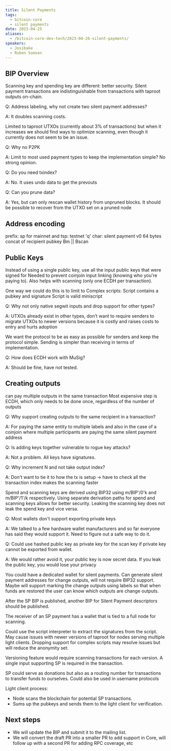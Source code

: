```yaml
---
title: Silent Payments
tags:
  - bitcoin-core
  - silent payments
date: 2023-04-25
aliases:
  - /bitcoin-core-dev-tech/2023-04-26-silent-payments/
speakers:
  - Josibake
  - Ruben Somsen
---
```

## BIP Overview

Scanning key and spending key are different: better security.
Silent payment transactions are indistinguishable from transactions with taproot outputs on-chain.

Q: Address labeling, why not create two silent payment addresses?

A: It doubles scanning costs.

Limited to taproot UTXOs (currently about 3% of transactions) but when it increases we should find ways to optimize scanning, even though it currently does not seem to be an issue.

Q: Why no P2PK

A: Limit to most used payment types to keep the implementation simple? No strong opinion.

Q: Do you need txindex?

A: No. It uses undo data to get the prevouts

Q: Can you prune data?

A: Yes, but can only rescan wallet history from unpruned blocks. It should be possible to recover from the UTXO set on a pruned node

## Address encoding

prefix: sp for mainnet and tsp: testnet
'q' char: silent payment v0
64 bytes concat of recipient pubkey Bm || Bscan

## Public Keys

Instead of using a single public key, use all the input public keys that were signed for
Needed to prevent coinjoin input linking (knowing who you're paying to). Also helps with scanning (only one ECDH per transaction).

One way we could do this is to limit to Complex scripts:
    Script contains a pubkey and signature
    Script is valid miniscript

Q: Why not only native segwit inputs and drop support for other types?

A: UTXOs already exist in other types, don't want to require senders to migrate UTXOs to newer versions because it is costly and raises costs to entry and hurts adoption

We want the protocol to be as easy as possible for senders and keep the protocol simple. Sending is simpler than receiving in terms of implementation.

Q: How does ECDH work with MuSig?

A: Should be fine, have not tested.

## Creating outputs

can pay multiple outputs in the same transaction
Most expensive step is ECDH, which only needs to be done once, regardless of the number of outputs

Q: Why support creating outputs to the same recipient in a transaction?

A: For paying the same entity to multiple labels and also in the case of a coinjoin where multiple participants are paying the same silent payment address

Q: Is adding keys together vulnerable to rogue key attacks?

A: Not a problem. All keys have signatures.

Q: Why increment N and not take output index?

A: Don't want to tie it to how the tx is setup -> have to check all the transaction index makes the scanning faster

Spend and scanning keys are derived using BIP32 using m/BIP'/0'k and m/BIP'/1'/k respectively.
Using separate derivation paths for spend and scanning keys allows for better security.
Leaking the scanning key does not leak the spend key and vice versa.

Q: Most wallets don't support exporting private keys

A: We talked to a few hardware wallet manufacturers and so far everyone has said  they would support it. Need to figure out a safe way to do it.

Q: Could use hashed public key as private key for the scan key if private key cannot be exported from wallet.

A: We would rather avoid it, your public key is now secret data. If you leak the public key, you would lose your privacy

You could have a dedicated wallet for silent payments.
Can generate silent payment addresses for change outputs, will not require BIP32 support.
Maybe will support marking the change outputs using labels so that when funds are restored the user can know which outputs are change outputs.

After the SP BIP is published, another BIP for Silent Payment descriptors should be published.

The receiver of an SP payment has a wallet that is tied to a full node for scanning.

Could use the script interpreter to extract the signatures from the script.
May cause issues with newer versions of taproot for nodes serving multiple light clients.
Dropping support for complex scripts may resolve issues but will reduce the anonymity set.

Versioning feature would require scanning transactions for each version.
A single input supporting SP is required in the transaction.

SP could serve as donations but also as a routing number for transactions to transfer funds to ourselves. Could also be used in username protocols

Light client process:

- Node scans the blockchain for potential SP transactions.
- Sums up the pubkeys and sends them to the light client for verification.

## Next steps

- We will update the BIP and submit it to the mailing list.
- We will convert the draft PR into a smaller PR to add support in Core, will follow up with a second PR for adding RPC coverage, etc
